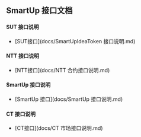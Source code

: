 ## SmartUp 接口文档

#### SUT 接口说明

- [SUT接口](docs/SmartUpIdeaToken 接口说明.md)

#### NTT 接口说明

- [NTT接口](docs/NTT 合约接口说明.md)

#### SmartUp 接口说明

- [SmartUp 接口](docs/SmartUp 接口说明.md)

#### CT 接口说明

- [CT接口](docs/CT 市场接口说明.md)

